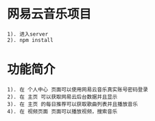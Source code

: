# 网易云音乐项目
    1). 进入server
    2). npm install

# 功能简介
    1). 在 个人中心 页面可以使用网易云音乐真实账号密码登录
    2). 在 主页 可以获取网易云后台数据并且显示
    3). 在 主页 的每日推荐可以获取歌曲列表并且播放音乐
    4). 在 视频页面 页面可以播放视频，搜索音乐